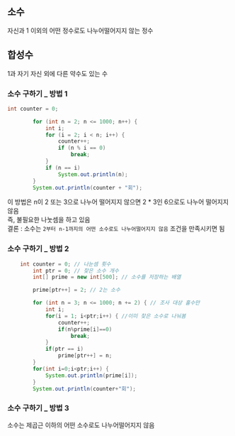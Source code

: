 ## 소수

자신과 1 이외의 어떤 정수로도 나누어떨어지지 않는 정수

## 합성수

1과 자기 자신 외에 다른 약수도 있는 수

### 소수 구하기 \_ 방법 1

```java
int counter = 0;

		for (int n = 2; n <= 1000; n++) {
			int i;
			for (i = 2; i < n; i++) {
				counter++;
				if (n % i == 0)
					break;
			}
			if (n == i)
				System.out.println(n);
		}
		System.out.println(counter + "회");
```

이 방법은 n이 2 또는 3으로 나누어 떨어지지 않으면 2 \* 3인 6으로도 나누어 떨어지지 않음  
즉, 불필요한 나눗셈을 하고 있음  
결론 : 소수는 `2부터 n-1까지의 어떤 소수로도 나누어떨어지지 않음` 조건을 만족시키면 됨

### 소수 구하기 \_ 방법 2

```java
    int counter = 0; // 나눈셈 횟수
		int ptr = 0; // 찾은 소수 개수
		int[] prime = new int[500]; // 소수를 저장하는 배열

		prime[ptr++] = 2; // 2는 소수

		for (int n = 3; n <= 1000; n += 2) { // 조사 대상 홀수만
			int i;
			for(i = 1; i<ptr;i++) { //이미 찾은 소수로 나눠봄
				counter++;
				if(n%prime[i]==0)
					break;
			}
			if(ptr == i)
				prime[ptr++] = n;
		}
		for(int i=0;i<ptr;i++) {
			System.out.println(prime[i]);
		}
		System.out.println(counter+"회");
```

### 소수 구하기 \_ 방법 3

소수는 제곱근 이하의 어떤 소수로도 나누어떨어지지 않음
